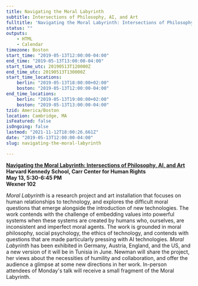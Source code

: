 ```yaml
---
title: Navigating the Moral Labyrinth
subtitle: Intersections of Philosophy, AI, and Art
fulltitle: 'Navigating the Moral Labyrinth: Intersections of Philosophy, AI, and Art'
status: ""
outputs:
    - HTML
    - Calendar
timezone: Boston
start_time: "2019-05-13T12:00:00-04:00"
end_time: "2019-05-13T13:00:00-04:00"
start_time_utc: 20190513T120000Z
end_time_utc: 20190513T130000Z
start_time_locations:
    berlin: "2019-05-13T18:00:00+02:00"
    boston: "2019-05-13T12:00:00-04:00"
end_time_locations:
    berlin: "2019-05-13T19:00:00+02:00"
    boston: "2019-05-13T13:00:00-04:00"
tzid: America/Boston
location: Cambridge, MA
isFeatured: false
isOngoing: false
lastmod: "2021-11-12T18:00:26.661Z"
date: "2019-05-13T12:00:00-04:00"
slug: navigating-the-moral-labyrinth

---
```

**[Navigating the Moral Labyrinth: Intersections of Philosophy, AI, and Art](https://carrcenter.hks.harvard.edu/event/towards-life-30-ethics-and-technology-21st-century-sarah-newman-fellow-berkman-klein?admin_panel=1&delta=0)<br />
Harvard Kennedy School, Carr Center for Human Rights<br />
May 13, 5:30-6:45 PM<br />
Wexner 102**

*Moral Labyrinth* is a research project and art installation that focuses on human relationships to technology, and explores the difficult moral questions that emerge alongside the introduction of new technologies. The work contends with the challenge of embedding values into powerful systems when these systems are created by humans who, ourselves, are inconsistent and imperfect moral agents. The work is grounded in moral philosophy, social psychology, the ethics of technology, and contends with questions that are made particularly pressing with AI technologies. *Moral Labyrinth* has been exhibited in Germany, Austria, England, and the US, and a new version of it will be in Tunisia in June. Newman will share the project, her views about the necessities of humility and collaboration, and offer the audience a glimpse at some new directions in her work. In-person attendees of Monday's talk will receive a small fragment of the Moral Labyrinth.